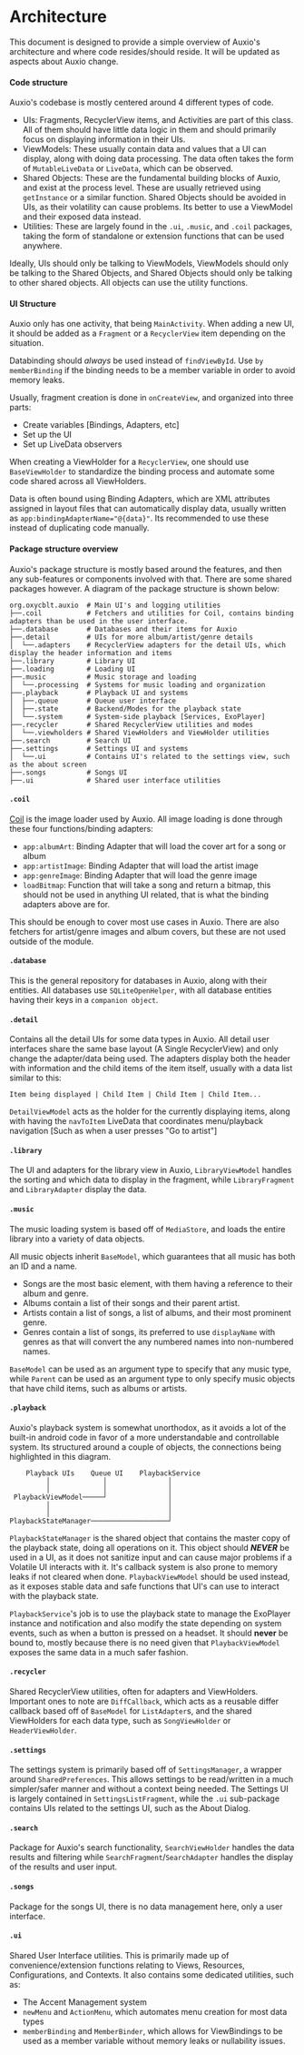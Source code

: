 # Architecture

This document is designed to provide a simple overview of Auxio's architecture and where code resides/should reside. It will be updated as aspects about Auxio change.

#### Code structure

Auxio's codebase is mostly centered around 4 different types of code.

- UIs: Fragments, RecyclerView items, and Activities are part of this class. All of them should have little data logic in them and should primarily focus on displaying information in their UIs.
- ViewModels: These usually contain data and values that a UI can display, along with doing data processing. The data often takes the form of `MutableLiveData` or `LiveData`, which can be observed.
- Shared Objects: These are the fundamental building blocks of Auxio, and exist at the process level. These are usually retrieved using `getInstance` or a similar function. Shared Objects should be avoided in UIs, as their volatility can cause problems. Its better to use a ViewModel and their exposed data instead.
- Utilities: These are largely found in the `.ui`, `.music`, and `.coil` packages, taking the form of standalone or extension functions that can be used anywhere.

Ideally, UIs should only be talking to ViewModels, ViewModels should only be talking to the Shared Objects, and Shared Objects should only be talking to other shared objects. All objects can use the utility functions.

#### UI Structure

Auxio only has one activity, that being `MainActivity`. When adding a new UI, it should be added as a `Fragment` or a `RecyclerView` item depending on the situation. 

Databinding should *always* be used instead of `findViewById`. Use `by memberBinding` if the binding needs to be a member variable in order to avoid memory leaks.

Usually, fragment creation is done in `onCreateView`, and organized into three parts:

- Create variables [Bindings, Adapters, etc]
- Set up the UI
- Set up LiveData observers

When creating a ViewHolder for a `RecyclerView`, one should use `BaseViewHolder` to standardize the binding process and automate some code shared across all ViewHolders.

Data is often bound using Binding Adapters, which are XML attributes assigned in layout files that can automatically display data, usually written as `app:bindingAdapterName="@{data}"`. Its recommended to use these instead of duplicating code manually.

#### Package structure overview

Auxio's package structure is mostly based around the features, and then any sub-features or components involved with that. There are some shared packages however. A diagram of the package structure is shown below:

```
org.oxycblt.auxio  # Main UI's and logging utilities 
├──.coil           # Fetchers and utilities for Coil, contains binding adapters than be used in the user interface.
├──.database       # Databases and their items for Auxio
├──.detail         # UIs for more album/artist/genre details
│  └──.adapters    # RecyclerView adapters for the detail UIs, which display the header information and items
├──.library        # Library UI
├──.loading        # Loading UI
├──.music          # Music storage and loading
│  └──.processing  # Systems for music loading and organization
├──.playback       # Playback UI and systems
│  ├──.queue       # Queue user interface
│  ├──.state       # Backend/Modes for the playback state
│  └──.system      # System-side playback [Services, ExoPlayer]
├──.recycler       # Shared RecyclerView utilities and modes
│  └──.viewholders # Shared ViewHolders and ViewHolder utilities
├──.search         # Search UI
├──.settings       # Settings UI and systems
│  └──.ui          # Contains UI's related to the settings view, such as the about screen
├──.songs          # Songs UI
├──.ui             # Shared user interface utilities
```

#### `.coil`

[Coil](https://github.com/coil-kt/coil) is the image loader used by Auxio. All image loading is done through these four functions/binding adapters:

- `app:albumArt`: Binding Adapter that will load the cover art for a song or album
- `app:artistImage`: Binding Adapter that will load the artist image
- `app:genreImage`: Binding Adapter that will load the genre image
- `loadBitmap`: Function that will take a song and return a bitmap, this should not be used in anything UI related, that is what the binding adapters above are for.

This should be enough to cover most use cases in Auxio. There are also fetchers for artist/genre images and album covers, but these are not used outside of the module.

#### `.database`

This is the general repository for databases in Auxio, along with their entities. All databases use `SQLiteOpenHelper`, with all database entities having their keys in a `companion object`.

#### `.detail`

Contains all the detail UIs for some data types in Auxio. All detail user interfaces share the same base layout (A Single RecyclerView) and only change the adapter/data being used. The adapters display both the header with information and the child items of the item itself, usually with a data list similar to this:

`Item being displayed | Child Item | Child Item | Child Item...`

`DetailViewModel` acts as the holder for the currently displaying items, along with having the `navToItem` LiveData that coordinates menu/playback navigation [Such as when a user presses "Go to artist"]

#### `.library`

The UI and adapters for the library view in Auxio, `LibraryViewModel` handles the sorting and which data to display in the fragment, while `LibraryFragment` and `LibraryAdapter` display the data.

#### `.music`

The music loading system is based off of `MediaStore`, and loads the entire library into a variety of data objects.

All music objects inherit `BaseModel`, which guarantees that all music has both an ID and a name.

- Songs are the most basic element, with them having a reference to their album and genre. 
- Albums contain a list of their songs and their parent artist.
- Artists contain a list of songs, a list of albums, and their most prominent genre.
- Genres contain a list of songs, its preferred to use `displayName` with genres as that will convert the any numbered names into non-numbered names.

`BaseModel` can be used as an argument type to specify that any music type, while `Parent` can be used as an argument type to only specify music objects that have child items, such as albums or artists.

#### `.playback`

Auxio's playback system is somewhat unorthodox, as it avoids a lot of the built-in android code in favor of a more understandable and controllable system. Its structured around a couple of objects, the connections being highlighted in this diagram.

```
    Playback UIs    Queue UI    PlaybackService
         │             │               │
         │             │               │
 PlaybackViewModel─────┘               │
         │                             │
         │                             │
PlaybackStateManager───────────────────┘
```

`PlaybackStateManager` is the shared object that contains the master copy of the playback state, doing all operations on it. This object should ***NEVER*** be used in a UI, as it does not sanitize input and can cause major problems if a Volatile UI interacts with it. It's callback system is also prone to memory leaks if not cleared when done. `PlaybackViewModel` should be used instead, as it exposes stable data and safe functions that UI's can use to interact with the playback state.

`PlaybackService`'s job is to use the playback state to manage the ExoPlayer instance and notification and also modify the state depending on system events, such as when a button is pressed on a headset. It should **never** be bound to, mostly because there is no need given that `PlaybackViewModel` exposes the same data in a much safer fashion.

#### `.recycler`

Shared RecyclerView utilities, often for adapters and ViewHolders. Important ones to note are `DiffCallback`, which acts as a reusable differ callback based off of `BaseModel` for `ListAdapter`s, and the shared ViewHolders for each data type, such as `SongViewHolder` or `HeaderViewHolder`.

#### `.settings`

The settings system is primarily based off of `SettingsManager`, a wrapper around `SharedPreferences`. This allows settings to be read/written in a much simpler/safer manner and without a context being needed. The Settings UI is largely contained in `SettingsListFragment`, while the `.ui` sub-package contains UIs related to the settings UI, such as the About Dialog.

#### `.search`

Package for Auxio's search functionality, `SearchViewHolder` handles the data results and filtering while `SearchFragment`/`SearchAdapter` handles the display of the results and user input.

#### `.songs`

Package for the songs UI, there is no data management here, only a user interface.

#### `.ui`

Shared User Interface utilities. This is primarily made up of convenience/extension functions relating to Views, Resources, Configurations, and Contexts. It also contains some dedicated utilities, such as:
- The Accent Management system
- `newMenu` and `ActionMenu`, which automates menu creation for most data types
- `memberBinding` and `MemberBinder`, which allows for ViewBindings to be used as a member variable without memory leaks or nullability issues.